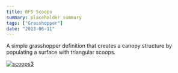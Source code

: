 ```yaml
---
title: BFS Scoops
summary: placeholder summary
tags: ["Grasshopper"]
date: "2013-06-11"
---
```


A simple grasshopper definition that creates a canopy structure by populating a surface with triangular scoops.

[![scoops3](http://www.ericanastas.com/wp-content/uploads/2014/06/scoops3.jpg)](scoops3.png)
